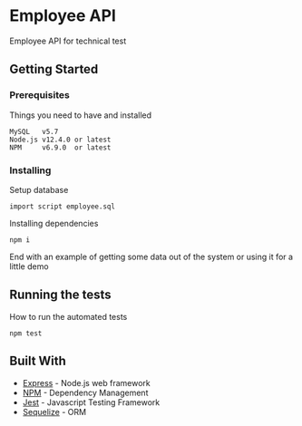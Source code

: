 # Employee API

Employee API for technical test

## Getting Started

### Prerequisites

Things you need to have and installed

```
MySQL 	v5.7
Node.js v12.4.0 or latest
NPM		v6.9.0 	or latest
```

### Installing

Setup database

```
import script employee.sql
```

Installing dependencies

```
npm i
```

End with an example of getting some data out of the system or using it for a little demo

## Running the tests

How to run the automated tests

```
npm test
```

## Built With

- [Express](https://expressjs.com/) - Node.js web framework
- [NPM](https://www.npmjs.com/) - Dependency Management
- [Jest](https://jestjs.io/) - Javascript Testing Framework
- [Sequelize](https://sequelize.org/master/index.html) - ORM
